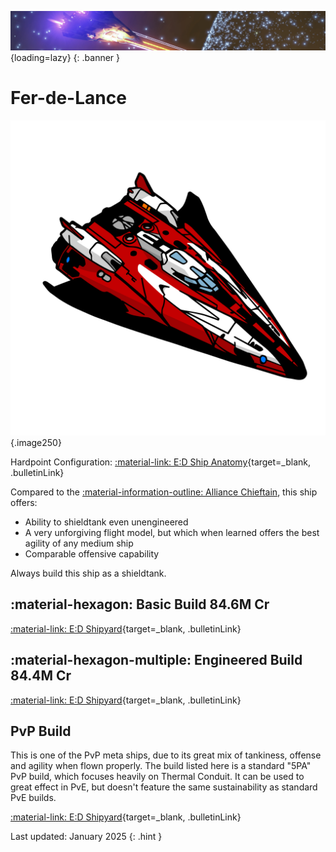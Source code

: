 ![Banner](../assets/banners/banner4.jpg){loading=lazy}
{: .banner }

# Fer-de-Lance
![Ship Image](../assets/icons/fer-de-lance.svg){.image250}

Hardpoint Configuration: [:material-link: E:D Ship Anatomy](https://siriuscorp.cc/edsa/?s=fer-de-lance){target=_blank, .bulletinLink}

Compared to the [:material-information-outline: Alliance Chieftain](./chieftain.md), this ship offers:

* Ability to shieldtank even unengineered
* A very unforgiving flight model, but which when learned offers the best agility of any medium ship
* Comparable offensive capability

Always build this ship as a shieldtank.

## :material-hexagon: Basic Build **84.6M Cr**

[:material-link: E:D Shipyard](https://edsy.org/#/L=IO00000H4C0SC0,HhR00Hf500Hf500FCg00FCg00,DBw00DBw00DBw00DBw00Cjw00CEg00,9p300AAA00AOE00AcJ00AsO00B8g00BLA00BZY00,,7T4007go007go0020m0010i0010i00,PvE_0Combat_0_D_0Basic){target=_blank, .bulletinLink}
<!-- [:material-link: Coriolis](https://coriolis.io/outfit/fer_de_lance?code=A0pktfFalidpsff37o27271a1a040404040200B25d5dm32525.AwRj4yvI.CwBj4yvI..EweloBhAOEoUwIYHMA28QgIwV3fEQA%3D%3D&bn=PvE%20Combat%20-%20Basic){target=_blank, .bulletinLink} -->

## :material-hexagon-multiple: Engineered Build **84.4M Cr**

[:material-link: E:D Shipyard](https://edsy.org/#/L=IO00000H4C0SC0,HhRG0BI_W0Hf5G0BM_W0Hf5G0BM_W0FCgG09J_W0FCgG09M_W0,DBwG09L_W0DBwG09L_W0DBwG09L_W0DBwG05L_W0DBwG05L_W0CEgG02G_W0,9p3G05I_W0AAAG03K_W0AOEG05I_W0AcJG05J_W0AsO00B8gG03L_W0BLeG05G_W0BZY00,,7T4G09I_W07goG054_W07goG054_W020m0010iG05I_W010iG05I_W0,PvE_0combat_0_D_0Full_0Engi){target=_blank, .bulletinLink}
<!-- [:material-link: Coriolis](https://coriolis.io/outfit/fer_de_lance?code=A0pktfFalidpsif37o27271a1a040404040400B25d5dm32525.AwRj4yvI.CwBj4yvI.H4sIAAAAAAAAA42Sq0tDcRTHv3u69929e%2Bt8bjpYGKsWmygisuaq1WRQMCzMJkYRk2HBaDAajP4BFsFgMNodIurO8ZzL9mOCg%2FsLhy%2Bcz%2FmdJ2gKwCAk5udcTPzeDyS7CcBui3Lu4kC17wPYR2uG7IiJtL6ZrdcGkL8NCvkoH7Gf8gY6FGNVv5izc0LmehZQVLJyUBAyQNOGPB6RbrpsJyfki3g4RKsGOhETTRBz7MIGFlUtqVpWtaKKw7Q3wp10DWhs9plL27PiilDb%2FCTNIajpQu0ZIHyTlJrcdFEvUGwMCkyC4rRroIiYegvDYbqNlbQ6ToxBZ5OgJG0Y6EoXdB2WYensbVXFh6gsSBWnPJOWZzJN639ISwtzmkdDaP45JZDtBXJIJzqQSwJOM8MFld9kgpyhHRO%2Fr%2FF6KraWU3VPJUtb6pfTga%2F7LkfX%2FGR2v65pfKX3wXJfXqAC1U2mS238SWRqoSzpVDmauKqKi55Jxr%2FvFxpdtTJZAwAA.EweloBhAOEoUwIYHMA28QgIwV3fEQA%3D%3D&bn=PvE%20Combat%20-%20Full%20Engi){target=_blank, .bulletinLink} -->

## PvP Build

This is one of the PvP meta ships, due to its great mix of tankiness, offense and agility when flown properly. The build listed here is a standard "5PA" PvP build, which focuses heavily on Thermal Conduit. It can be used to great effect in PvE, but doesn't feature the same sustainability as standard PvE builds.

[:material-link: E:D Shipyard](https://edsy.org/#/L=IO00000H4C0S40,KNIJ03R_W0KKUJ03R_W0KKUJ03R_W0KKUJ03R_W0KKUJ0FR_W0,DBwJ05L_W0DBwJ05L_W0DBwJ09L_W0DBwJ0BL_W0DBwJ05L_W0DBwJ05L_W0,9p3H05I_W0A8cH07I_W0AOEG05I_W0AcnG05J_W0AsO00B8gG03L_W0BLeG04m_W0BZY10,,7SlI07K_W015OH05I_W015OH05I_W012GH05I_W010iH05I_W068MK02m_W0,PvP_0Combat_0_D_05PA,BR_D15F){target=_blank, .bulletinLink}

Last updated: January 2025
{: .hint }
